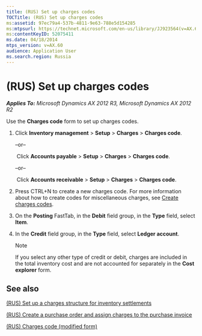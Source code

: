 ```yaml
---
title: (RUS) Set up charges codes
TOCTitle: (RUS) Set up charges codes
ms:assetid: 97ec79a4-537b-4811-9e63-788e5d154285
ms:mtpsurl: https://technet.microsoft.com/en-us/library/JJ923564(v=AX.60)
ms:contentKeyID: 52075411
ms.date: 04/18/2014
mtps_version: v=AX.60
audience: Application User
ms.search.region: Russia
---
```


# (RUS) Set up charges codes 


_**Applies To:** Microsoft Dynamics AX 2012 R3, Microsoft Dynamics AX 2012 R2_

Use the **Charges code** form to set up charges codes.

1.  Click **Inventory management** \> **Setup** \> **Charges** \> **Charges code**. 
    
    –or–
    
     Click **Accounts payable** \> **Setup** \> **Charges** \> **Charges code**. 
    
    –or–
    
     Click **Accounts receivable** \> **Setup** \> **Charges** \> **Charges code**.

2.  Press CTRL+N to create a new charges code. For more information about how to create codes for miscellaneous charges, see [Create charges codes](create-charges-codes.md).

3.  On the **Posting** FastTab, in the **Debit** field group, in the **Type** field, select **Item**.

4.  In the **Credit** field group, in the **Type** field, select **Ledger account**.
    

    > [!NOTE]
    > <P>If you select any other type of credit or debit, charges are included in the total inventory cost and are not accounted for separately in the <STRONG>Cost explorer</STRONG> form.</P>



## See also

[(RUS) Set up a charges structure for inventory settlements](rus-set-up-a-charges-structure-for-inventory-settlements.md)

[(RUS) Create a purchase order and assign charges to the purchase invoice](rus-create-a-purchase-order-and-assign-charges-to-the-purchase-invoice.md)

[(RUS) Charges code (modified form)](https://technet.microsoft.com/en-us/library/jj853250\(v=ax.60\))

  


